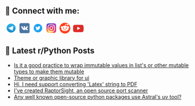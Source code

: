 ## 🔎 Connect with me:
[<img src="https://github.com/bullbesh/bullbesh/blob/main/images/Telegram.png" width="32" height="32" />](https://t.me/bullbesh)
[<img src="https://github.com/bullbesh/bullbesh/blob/main/images/VK.png" width="32" height="32" />](https://vk.com/bullbesh)
[<img src="https://github.com/bullbesh/bullbesh/blob/main/images/Twitter.png" width="32" height="32" />](https://twitter.com/bullbesh1)
[<img src="https://github.com/bullbesh/bullbesh/blob/main/images/Instagram.png" width="32" height="32" />](https://www.instagram.com/bullbesh)
[<img src="https://github.com/bullbesh/bullbesh/blob/main/images/Reddit.png" width="32" height="32" />](https://www.reddit.com/user/bullbesh)
[<img src="https://github.com/bullbesh/bullbesh/blob/main/images/YouTube.png" width="32" height="32" />](https://www.youtube.com/channel/UCtfjRs6uzgq5mfm8S06WTcg)

## 📕 Latest r/Python Posts
<!-- BLOG-POST-LIST:START -->
- [Is it a good practice to wrap immutable values in list&#39;s or other mutable types to make them mutable](https://www.reddit.com/r/Python/comments/1i25y78/is_it_a_good_practice_to_wrap_immutable_values_in/)
- [Theme or graphic library for ui](https://www.reddit.com/r/Python/comments/1i247ie/theme_or_graphic_library_for_ui/)
- [Hi, I need support converting &#39;Latex&#39; string to PDF](https://www.reddit.com/r/Python/comments/1i23yof/hi_i_need_support_converting_latex_string_to_pdf/)
- [I&#39;ve created RaptorSight, an open source port scanner](https://www.reddit.com/r/Python/comments/1i234xc/ive_created_raptorsight_an_open_source_port/)
- [Any well known open-source python packages use Astral&#39;s uv tool?](https://www.reddit.com/r/Python/comments/1i20lvm/any_well_known_opensource_python_packages_use/)
<!-- BLOG-POST-LIST:END -->
